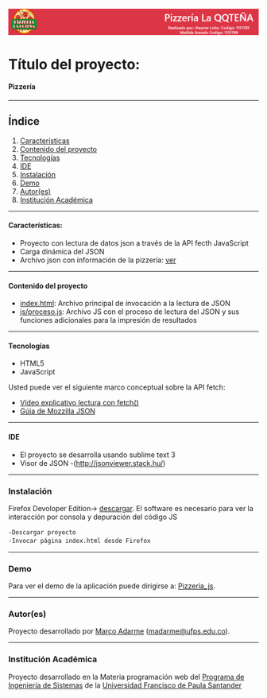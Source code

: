 ![Pizzería](./images/cabecera.png)
# Título del proyecto:

#### Pizzería
***
## Índice
1. [Características](#caracter-sticas-)
2. [Contenido del proyecto](#contenido-del-proyecto)
3. [Tecnologías](#tecnologías)
4. [IDE](#ide)
5. [Instalación](#instalación)
6. [Demo](#demo)
7. [Autor(es)](#autores)
8. [Institución Académica](#institución-académica)
***

#### Características:

  - Proyecto con lectura de datos json a través de la API fecth JavaScript
  - Carga dinámica del JSON 
  - Archivo json con información de la pizzería: [ver](https://raw.githubusercontent.com/madarme/persistencia/main/pizza.json)
***
  #### Contenido del proyecto
  - [index.html](https://gitlab.com/programacion-web---i-sem-2019/lectura-json-ii-2020-pizzeria/-/blob/master/index.html): Archivo principal de invocación a la lectura de JSON
  - [js/proceso.js](https://gitlab.com/programacion-web---i-sem-2019/lectura-json-ii-2020-pizzeria/-/blob/master/js/proceso.js): Archivo JS con el proceso de lectura del JSON y sus funciones adicionales para la impresión de resultados

***
#### Tecnologías

  - HTML5
  - JavaScript

Usted puede ver el siguiente marco conceptual sobre la API fetch:

  - [Vídeo explicativo lectura con fetch()](https://www.youtube.com/watch?v=DP7Hkr2ss_I)
  - [Gúia de Mozzilla JSON](https://developer.mozilla.org/es/docs/Learn/JavaScript/Objects/JSON)
  
  ***
#### IDE

- El proyecto se desarrolla usando sublime text 3 
- Visor de JSON -(http://jsonviewer.stack.hu/)

***
### Instalación

Firefox Devoloper Edition-> [descargar](https://www.mozilla.org/es-ES/firefox/developer/).
El software es necesario para ver la interacción por consola y depuración del código JS


```sh
-Descargar proyecto
-Invocar página index.html desde Firefox 
```

***
### Demo

Para ver el demo de la aplicación puede dirigirse a: [Pizzería_js](http://ufps30.madarme.co/json_pizza/).

***
### Autor(es)
Proyecto desarrollado por [Marco Adarme] (<madarme@ufps.edu.co>).


***
### Institución Académica   
Proyecto desarrollado en la Materia programación web del  [Programa de Ingeniería de Sistemas] de la [Universidad Francisco de Paula Santander]


   [Marco Adarme]: <http://madarme.co>
   [Programa de Ingeniería de Sistemas]:<https://ingsistemas.cloud.ufps.edu.co/>
   [Universidad Francisco de Paula Santander]:<https://ww2.ufps.edu.co/>
   
